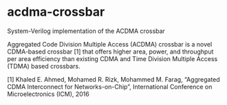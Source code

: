 # acdma-crossbar
System-Verilog implementation of the ACDMA crossbar 

Aggregated Code Division Multiple Access (ACDMA) crossbar is a novel CDMA-based crossbar [1] that offers higher area, power, and throughput per area efficiency than existing CDMA and Time Division Multiple Access (TDMA) based crossbars.

[1] Khaled E. Ahmed, Mohamed R. Rizk, Mohammed M. Farag, “Aggregated CDMA Interconnect for Networks-on-Chip”, International Conference on Microelectronics (ICM), 2016
